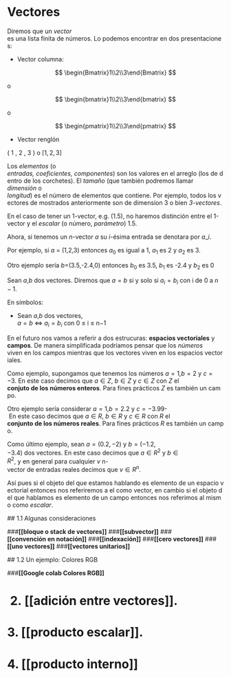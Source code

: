 # Vectores
Diremos que un *vector* es una lista finita de números. Lo podemos encontrar en dos presentaciones:

* Vector columna:

$$
\begin{Bmatrix}1\\2\\3\end{Bmatrix} $$

o

$$
\begin{bmatrix}1\\2\\3\end{bmatrix} $$

o

$$
\begin{pmatrix}1\\2\\3\end{pmatrix} $$

* Vector renglón

( 1 , 2 , 3 )		 			o    					$[1,2,3]$

Los *elementos* (o *entradas, coeficientes, componentes*) son los valores en el arreglo (los de dentro de los corchetes). El *tamaño* (que también podremos llamar *dimensión* o *longitud*) es el número de elementos que contiene. Por ejemplo, todos los vectores de mostrados anteriormente son de dimension 3 o bien *$3$-vectores*.

En el caso de tener un $1$-vector, e.g. (1.5), no haremos distinción entre el 1-vector y el *escalar* (o número, *parámetro*) $1.5$.

Ahora, si tenemos un $n$-vector $a$ su $i$-ésima entrada se denotara por $a\_{i}$. 

  

Por ejemplo, si $a$ = (1,2,3) entonces $a_{0}$ es igual a $1$, $a_{1}$ es 2 y $a_{2}$ es 3.


Otro ejemplo sería $b$=(3.5,-2.4,0) entonces $b_{0}$ es 3.5, $b_{1}$ es -2.4 y $b_{2}$ es 0

Sean $a$,$b$ dos vectores. Diremos que $a=b$ si y solo si $a_{i}=b_{i}$ con i de $0$ a $n-1$. 

En símbolos: 

* Sean $a$,$b$ dos vectores,   
$a = b$  ⇔ $a_i = b_i$ con 0 ≤ i ≤ n−1

En el futuro nos vamos a referir a dos estrucuras: **espacios vectoriales** y **campos**. De manera simplificada podríamos pensar que los *números* viven en los campos mientras que los vectores viven en los espacios vectoriales.

Como ejemplo, supongamos que tenemos los números $a=1$,$b=2$ y $c=-3$. En este caso decimos que $a ∈ Z$, $b ∈ Z$ y $c ∈ Z$ con $Z$ el **conjuto de los números enteros**. Para fines prácticos $Z$ es también un campo.

Otro ejemplo sería considerar $a = 1$,$b = 2.2$ y $c = -3.99$- En este caso decimos que $a ∈ R$, $b ∈ R$ y $c ∈ R$ con $R$ el **conjunto de los números reales**. Para fines prácticos $R$ es también un campo.

Como último ejemplo, sean $a=(0.2,-2)$ y $b=(-1.2,-3.4)$ dos vectores. En este caso decimos que $a  ∈ {R}^{2}$ y $b ∈ {R}^{2}$, y en general para cualquier $v$ n-vector de entradas reales decimos que $v ∈ {R}^{n}$.

Así pues si el objeto del que estamos hablando es elemento de un espacio vectorial entonces nos referiremos a el como vector, en cambio si el objeto del que hablamos es elemento de un campo entonces nos referimos al mismo como *escalar*.

## 1.1 Algunas consideraciones

###**[[bloque o stack de vectores]]**
###**[[subvector]]**
###**[[convención en notación]]**
###**[[indexación]]**
###**[[cero vectores]]**
###**[[uno vectores]]**
###**[[vectores unitarios]]**

## 1.2 Un ejemplo: Colores RGB

###**[[Google colab Colores RGB]]**

#  2. [[adición entre vectores]].
# 3. [[producto escalar]].
# 4. [[producto interno]]